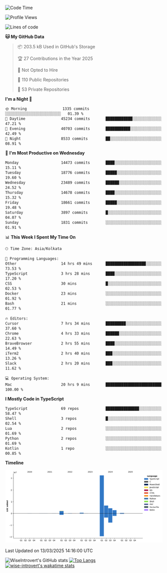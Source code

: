 <!--START_SECTION:waka-->
![Code Time](http://img.shields.io/badge/Code%20Time-2%2C259%20hrs%2012%20mins-blue)

![Profile Views](http://img.shields.io/badge/Profile%20Views-6-blue)

![Lines of code](https://img.shields.io/badge/From%20Hello%20World%20I%27ve%20Written-49.6%20million%20lines%20of%20code-blue)

**🐱 My GitHub Data** 

> 📦 203.5 kB Used in GitHub's Storage 
 > 
> 🏆 27 Contributions in the Year 2025
 > 
> 🚫 Not Opted to Hire
 > 
> 📜 110 Public Repositories 
 > 
> 🔑 53 Private Repositories 
 > 
**I'm a Night 🦉** 

```text
🌞 Morning                1335 commits        ░░░░░░░░░░░░░░░░░░░░░░░░░   01.39 % 
🌆 Daytime                45234 commits       ████████████░░░░░░░░░░░░░   47.21 % 
🌃 Evening                40703 commits       ███████████░░░░░░░░░░░░░░   42.49 % 
🌙 Night                  8533 commits        ██░░░░░░░░░░░░░░░░░░░░░░░   08.91 % 
```
📅 **I'm Most Productive on Wednesday** 

```text
Monday                   14473 commits       ████░░░░░░░░░░░░░░░░░░░░░   15.11 % 
Tuesday                  18776 commits       █████░░░░░░░░░░░░░░░░░░░░   19.60 % 
Wednesday                23489 commits       ██████░░░░░░░░░░░░░░░░░░░   24.52 % 
Thursday                 14678 commits       ████░░░░░░░░░░░░░░░░░░░░░   15.32 % 
Friday                   18661 commits       █████░░░░░░░░░░░░░░░░░░░░   19.48 % 
Saturday                 3897 commits        █░░░░░░░░░░░░░░░░░░░░░░░░   04.07 % 
Sunday                   1831 commits        ░░░░░░░░░░░░░░░░░░░░░░░░░   01.91 % 
```


📊 **This Week I Spent My Time On** 

```text
🕑︎ Time Zone: Asia/Kolkata

💬 Programming Languages: 
Other                    14 hrs 49 mins      ██████████████████░░░░░░░   73.53 % 
TypeScript               3 hrs 28 mins       ████░░░░░░░░░░░░░░░░░░░░░   17.20 % 
CSS                      30 mins             █░░░░░░░░░░░░░░░░░░░░░░░░   02.53 % 
Docker                   23 mins             ░░░░░░░░░░░░░░░░░░░░░░░░░   01.92 % 
Bash                     21 mins             ░░░░░░░░░░░░░░░░░░░░░░░░░   01.77 % 

🔥 Editors: 
Cursor                   7 hrs 34 mins       █████████░░░░░░░░░░░░░░░░   37.60 % 
Chrome                   4 hrs 33 mins       ██████░░░░░░░░░░░░░░░░░░░   22.63 % 
BraveBrowser             2 hrs 55 mins       ████░░░░░░░░░░░░░░░░░░░░░   14.49 % 
iTerm2                   2 hrs 40 mins       ███░░░░░░░░░░░░░░░░░░░░░░   13.26 % 
Slack                    2 hrs 20 mins       ███░░░░░░░░░░░░░░░░░░░░░░   11.62 % 

💻 Operating System: 
Mac                      20 hrs 9 mins       █████████████████████████   100.00 % 
```

**I Mostly Code in TypeScript** 

```text
TypeScript               69 repos            ███████████████░░░░░░░░░░   58.47 % 
Shell                    3 repos             █░░░░░░░░░░░░░░░░░░░░░░░░   02.54 % 
Lua                      2 repos             ░░░░░░░░░░░░░░░░░░░░░░░░░   01.69 % 
Python                   2 repos             ░░░░░░░░░░░░░░░░░░░░░░░░░   01.69 % 
Kotlin                   1 repo              ░░░░░░░░░░░░░░░░░░░░░░░░░   00.85 % 
```



**Timeline**

![Lines of Code chart](https://raw.githubusercontent.com/wise-introvert/wise-introvert/master/assets/bar_graph.png)


 Last Updated on 13/03/2025 14:16:00 UTC
<!--END_SECTION:waka-->

![WiseIntrovert's GitHub stats](https://github-readme-stats.vercel.app/api?username=wise-introvert&count_private=true&show_icons=true)
[![Top Langs](https://github-readme-stats.vercel.app/api/top-langs/?username=wise-introvert&langs_count=10)](https://github.com/anuraghazra/github-readme-stats)
[![wise-introvert's wakatime stats](https://github-readme-stats.vercel.app/api/wakatime?username=wiseintrovert)](https://github.com/anuraghazra/github-readme-stats)
